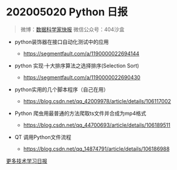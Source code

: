 # 202005020 Python 日报
> 微博：[数据科学家快报](https://www.weibo.com/wukehao)
> 微信公众号：404沙盒
- python装饰器在接口自动化测试中的应用
  - https://segmentfault.com/a/1190000022694144

- python 实现·十大排序算法之选择排序(Selection Sort)
  - https://segmentfault.com/a/1190000022690430

- python实用的几个脚本程序（自己在用）
  - https://blog.csdn.net/qq_42009978/article/details/106117002

- Python 爬虫用最普通的方法爬取ts文件并合成为mp4格式
  - https://blog.csdn.net/qq_44700693/article/details/106189511

- QT 调用Python文件流程
  - https://blog.csdn.net/qq_14874791/article/details/106186988

[更多技术学习日报](https://github.com/KehaoWu/dailypython)
